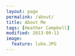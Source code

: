 ```yaml
---
layout: page
permalink: /about/
title: About Me
tags: [Heather Campbell]
modified: 2013-09-13
image:
  feature: luke.JPG
---
```

